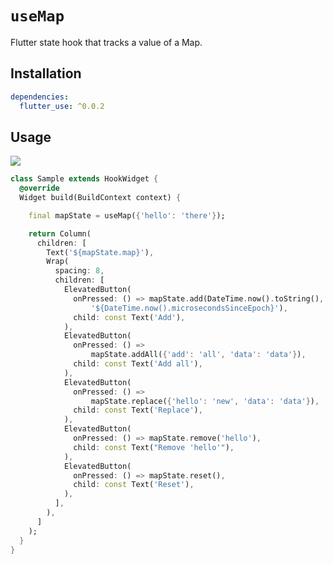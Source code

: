 # `useMap`

Flutter state hook that tracks a value of a Map.

## Installation

```yaml
dependencies:
  flutter_use: ^0.0.2
```

## Usage

[![](https://img.shields.io/badge/demo-%20%20%20%F0%9F%9A%80-green.svg)]((https://dartpad.dev/?id=325b4737e78d40463fc0f3d3cc317b35&null_safety=true))

```dart
class Sample extends HookWidget {
  @override
  Widget build(BuildContext context) {

    final mapState = useMap({'hello': 'there'});

    return Column(
      children: [
        Text('${mapState.map}'),
        Wrap(
          spacing: 8,
          children: [
            ElevatedButton(
              onPressed: () => mapState.add(DateTime.now().toString(),
                  '${DateTime.now().microsecondsSinceEpoch}'),
              child: const Text('Add'),
            ),
            ElevatedButton(
              onPressed: () =>
                  mapState.addAll({'add': 'all', 'data': 'data'}),
              child: const Text('Add all'),
            ),
            ElevatedButton(
              onPressed: () =>
                  mapState.replace({'hello': 'new', 'data': 'data'}),
              child: const Text('Replace'),
            ),
            ElevatedButton(
              onPressed: () => mapState.remove('hello'),
              child: const Text("Remove 'hello'"),
            ),
            ElevatedButton(
              onPressed: () => mapState.reset(),
              child: const Text('Reset'),
            ),
          ],
        ),
      ]
    );
  }
}
```
